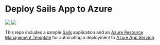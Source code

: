 # Deploy Sails App to Azure

<a href="https://portal.azure.com/#create/Microsoft.Template/uri/https%3A%2F%2Fraw.githubusercontent.com%2Fstevenfollis%2FNodeJS-SailsSiteTemplate%2Fazuredeploy.json" target="_blank">
    <img src="http://azuredeploy.net/deploybutton.png"/>
</a>
<a href="http://armviz.io/#/?load=https%3A%2F%2Fraw.githubusercontent.com%2Fstevenfollis%2FNodeJS-SailsSiteTemplate%2Fazuredeploy.json" target="_blank">
    <img src="http://armviz.io/visualizebutton.png"/>
</a>

This repo includes a sample [Sails](http://sailsjs.org) application and an [Azure Resource Management Template](https://azure.microsoft.com/en-us/documentation/articles/resource-group-overview/) for automating a deployment to [Azure App Service](https://azure.microsoft.com/en-us/services/app-service/).